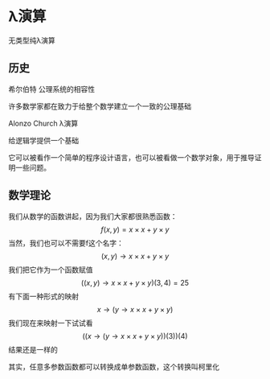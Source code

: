 # λ演算

无类型纯λ演算

## 历史

希尔伯特 公理系统的相容性

许多数学家都在致力于给整个数学建立一个一致的公理基础

Alonzo Church λ演算

给逻辑学提供一个基础

它可以被看作一个简单的程序设计语言，也可以被看做一个数学对象，用于推导证明一些问题。



## 数学理论

我们从数学的函数讲起，因为我们大家都很熟悉函数：
$$
f(x,y)=x\times x+y\times y
$$
当然，我们也可以不需要f这个名字：
$$
(x,y)\rightarrow x\times x+y\times y
$$
我们把它作为一个函数赋值
$$
((x,y)\rightarrow x\times x+y\times y)(3,4)=25
$$
有下面一种形式的映射
$$
x \rightarrow(y \rightarrow x \times x+y \times y)
$$
我们现在来映射一下试试看
$$
((x \rightarrow(y \rightarrow x \times x+y \times y))(3))(4)
$$
结果还是一样的

其实，任意多参数函数都可以转换成单参数函数，这个转换叫柯里化





